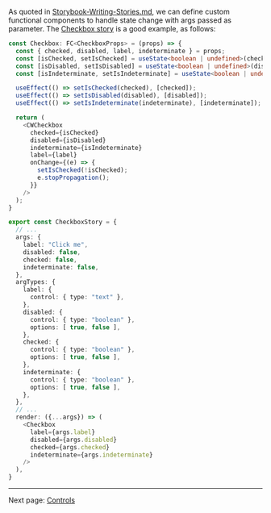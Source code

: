 As quoted in [Storybook-Writing-Stories.md](Storybook-Writing-Stories.md), we can define custom functional components to handle state change with args passed as parameter. The [Checkbox story](../../packages/commonwealth/.storybook/stories/old/molecules/Checkbox.stories.tsx) is a good example, as follows:

```typescript
const Checkbox: FC<CheckboxProps> = (props) => {
  const { checked, disabled, label, indeterminate } = props;
  const [isChecked, setIsChecked] = useState<boolean | undefined>(checked);
  const [isDisabled, setIsDisabled] = useState<boolean | undefined>(disabled);
  const [isIndeterminate, setIsIndeterminate] = useState<boolean | undefined>(indeterminate);

  useEffect(() => setIsChecked(checked), [checked]);
  useEffect(() => setIsDisabled(disabled), [disabled]);
  useEffect(() => setIsIndeterminate(indeterminate), [indeterminate]);

  return (
    <CWCheckbox
      checked={isChecked}
      disabled={isDisabled}
      indeterminate={isIndeterminate}
      label={label}
      onChange={(e) => {
        setIsChecked(!isChecked);
        e.stopPropagation();
      }}
    />
  );
}

export const CheckboxStory = {
  // ...
  args: {
    label: "Click me",
    disabled: false,
    checked: false,
    indeterminate: false,
  },
  argTypes: {
    label: {
      control: { type: "text" },
    },
    disabled: {
      control: { type: "boolean" },
      options: [ true, false ],
    },
    checked: {
      control: { type: "boolean" },
      options: [ true, false ],
    },
    indeterminate: {
      control: { type: "boolean" },
      options: [ true, false ],
    },
  },
  // ...
  render: ({...args}) => (
    <Checkbox
      label={args.label}
      disabled={args.disabled}
      checked={args.checked}
      indeterminate={args.indeterminate}
    />
  ),
}
```

---

Next page: [Controls](https://github.com/hicommonwealth/commonwealth/wiki/Controls)
